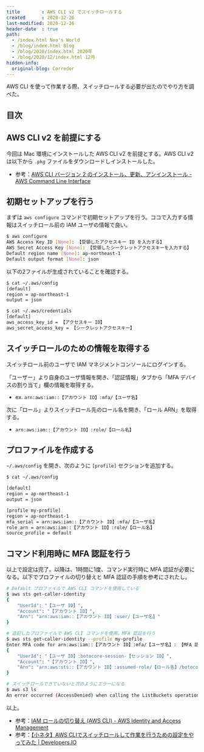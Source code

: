 ```yaml
---
title        : AWS CLI v2 でスイッチロールする
created      : 2020-12-26
last-modified: 2020-12-26
header-date  : true
path:
  - /index.html Neo's World
  - /blog/index.html Blog
  - /blog/2020/index.html 2020年
  - /blog/2020/12/index.html 12月
hidden-info:
  original-blog: Corredor
---
```


AWS CLI を使って作業する際、スイッチロールする必要が出たのでやり方を調べた。

## 目次

## AWS CLI v2 を前提にする

今回は Mac 環境にインストールした AWS CLI v2 を前提とする。AWS CLI v2 は以下から `.pkg` ファイルをダウンロードしインストールした。

- 参考：[AWS CLI バージョン 2 のインストール、更新、アンインストール - AWS Command Line Interface](https://docs.aws.amazon.com/ja_jp/cli/latest/userguide/install-cliv2.html)

## 初期セットアップを行う

まずは `aws configure` コマンドで初期セットアップを行う。ココで入力する情報はスイッチロール前の IAM ユーザの情報で良い。

```bash
$ aws configure
AWS Access Key ID [None]: 【受領したアクセスキー ID を入力する】
AWS Secret Access Key [None]: 【受領したシークレットアクセスキーを入力する】
Default region name [None]: ap-northeast-1
Default output format [None]: json
```

以下の2ファイルが生成されていることを確認する。

```bash
$ cat ~/.aws/config
[default]
region = ap-northeast-1
output = json

$ cat ~/.aws/credentials
[default]
aws_access_key_id = 【アクセスキー ID】
aws_secret_access_key = 【シークレットアクセスキー】
```

## スイッチロールのための情報を取得する

スイッチロール前のユーザで IAM マネジメントコンソールにログインする。

「ユーザー」より自身のユーザ情報を開き、「認証情報」タブから「MFA デバイスの割り当て」欄の情報を取得する。

- ex. `arn:aws:iam::【アカウント ID】:mfa/【ユーザ名】`

次に「ロール」よりスイッチロール先のロール名を開き、「ロール ARN」を取得する。

- `arn:aws:iam::【アカウント ID】:role/【ロール名】`

## プロファイルを作成する

`~/.aws/config` を開き、次のように `[profile]` セクションを追加する。

```bash
$ cat ~/.aws/config

[default]
region = ap-northeast-1
output = json

[profile my-profile]
region = ap-northeast-1
mfa_serial = arn:aws:iam::【アカウント ID】:mfa/【ユーザ名】
role_arn = arn:aws:iam::【アカウント ID】:role/【ロール名】
source_profile = default
```

## コマンド利用時に MFA 認証を行う

以上で設定は完了。以降は、1時間に1度、コマンド実行時に MFA 認証が必要になる。以下でプロファイルの切り替えと MFA 認証の手順を参考にされたし。

```bash
# Default プロファイルで AWS CLI コマンドを使用している
$ aws sts get-caller-identity
{
    "UserId": "【ユーザ ID】",
    "Account": "【アカウント ID】",
    "Arn": "arn:aws:iam::【アカウント ID】:user/【ユーザ名】"
}

# 追記したプロファイルで AWS CLI コマンドを使用。MFA 認証を行う
$ aws sts get-caller-identity --profile my-profile
Enter MFA code for arn:aws:iam::【アカウント ID】:mfa/【ユーザ名】: 【MFA 認証コードを入力する】
{
    "UserId": "【ユーザ ID】:botocore-session-【セッション ID】",
    "Account": "【アカウント ID】",
    "Arn": "arn:aws:sts::【アカウント ID】:assumed-role/【ロール名】/botocore-session-【セッション ID】"
}

# スイッチロールできていないと次のようにエラーになる
$ aws s3 ls
An error occurred (AccessDenied) when calling the ListBuckets operation: Access Denied
```

以上。

- 参考：[IAM ロールの切り替え (AWS CLI) - AWS Identity and Access Management](https://docs.aws.amazon.com/ja_jp/IAM/latest/UserGuide/id_roles_use_switch-role-cli.html)
- 参考：[【小ネタ】AWS CLIでスイッチロールして作業を行うための設定をやってみた | Developers.IO](https://dev.classmethod.jp/articles/cli-switch-role/)
